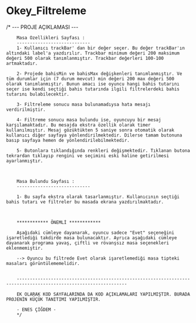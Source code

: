 # Okey_Filtreleme

/*  --- PROJE AÇIKLAMASI ---

        Masa Özellikleri Sayfası : 
        ----------------------------
        1- Kullanıcı trackBar' dan bir değer seçer. Bu değer trackBar'ın altındaki label'a yazdırılır. Trackbar minimum değeri 200 maksimum değeri 500 olarak tanımlanmıştır. Trackbar değerleri 100-100 artmaktadır. 

        2- Projede bahisMin ve bahisMax değişkenleri tanımlanmıştır. Ve tüm durumlar için (7 durum mevcut) min değeri 200 max değeri 500 olarak tanımlanmıştır. Bunun amacı ise oyuncu hangi bahis tutarını seçer ise kendi seçtiği bahis tutarında ilgili filtrelerdeki bahis tutarını bulabilecektir. 

        3- Filtreleme sonucu masa bulunamadıysa hata mesajı verdirilmiştir.

        4- Filtreme sonucu masa bulundu ise, oyuncuyu bir mesaj karşılamaktadır. Bu mesajda ekstra özellik olarak timer kullanılmıştır. Mesaj gözüktükten 5 saniye sonra otomatik olarak kullanıcı diğer sayfaya yönlendirilmektedir. Dilerse tamam butonuna basıp sayfaya hemen de yönlendirilebilmektedir.

        5- Butonlara tıklandığında renkleri değişmektedir. Tıklanan butona tekrardan tıklayıp rengini ve seçimini eski haline getirilmesi ayarlanmıştır.



        Masa Bulundu Sayfası : 
        ----------------------------

        1- Bu sayfa ekstra olarak tasarlanmıştır. Kullanıcının seçtiği bahis tutarı ve filtreler bu masada ekrana yazdırılmaktadır.



        ************ ÖNEMLİ ************
        
        Aşağıdaki cümleye dayanarak, oyuncu sadece "Evet" seçeneğini işaretlediği takdirde masa bulunacaktır. Ayrıca aşağıdaki cümleye dayanarak programa yavaş, çiftli ve rövanşsız masa seçenekleri eklenmemiştir.

        --> Oyuncu bu filtrede Evet olarak işaretlemediği masa tipteki masaları görüntülememelidir. 


        ----------------------------------------------------------------------------------------------------------------

        EK OLARAK KOD SAYFALARINDA DA KOD AÇIKLAMALARI YAPILMIŞTIR. BURADA PROJENİN KÜÇÜK TANITIMI YAPILMIŞTIR. 

        - ENES ÇİĞDEM -
        */

